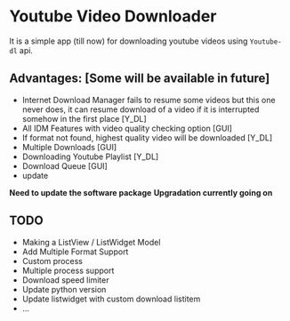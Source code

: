 # Youtube Video Downloader
It is a simple app (till now) for downloading youtube videos using `Youtube-dl` api.

## Advantages: [Some will be available in future]
* Internet Download Manager fails to resume some videos but this one never does, it can resume download of a video if it is interrupted somehow in the first place [Y_DL]
* All IDM Features with video quality checking option [GUI]
* If format not found, highest quality video will be downloaded [Y_DL]
* Multiple Downloads [GUI]
* Downloading Youtube Playlist [Y_DL]
* Download Queue [GUI]
* update


**Need to update the software package**
**Upgradation currently going on**

## TODO
* Making a ListView / ListWidget Model
* Add Multiple Format Support
* Custom process
* Multiple process support
* Download speed limiter
* Update python version
* Update listwidget with custom download listitem
* ... 
